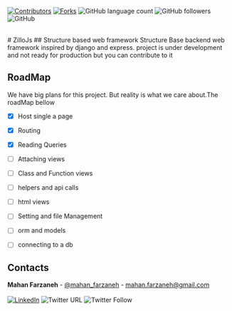 [![Contributors][contributors-shield]][contributors-url]
[![Forks][forks-shield]][forks-url]
![GitHub language count](https://img.shields.io/github/languages/count/mahanfarzaneh2000/zillo?style=flat-square)
![GitHub followers](https://img.shields.io/github/followers/mahanfarzaneh2000?style=flat-square)
![GitHub](https://img.shields.io/github/license/mahanfarzaneh2000/zillo)

</br>
# ZilloJs
## Structure based web framework
Structure Base backend web framework inspired by django and express.
project is under development and not ready for production but you can contribute to it

## RoadMap
We have big plans for this project. But reality is what we care about.The roadMap bellow
- [x] Host single a page
- [x] Routing
- [x] Reading Queries
- [ ] Attaching views
- [ ] Class and Function views
- [ ] helpers and api calls
- [ ] html views
- [ ] Setting and file Management
- [ ] orm and models
- [ ] connecting to a db


## Contacts

<b>Mahan Farzaneh</b> - [@mahan_farzaneh](https://twitter.com/mahan_farzaneh) - mahan.farzaneh@gmail.com
</br></br>
<a href="https://www.linkedin.com/in/mahan-farzaneh/">![LinkedIn](https://shields.io/badge/-LinkedIn-black.svg?style=flat&logo=linkedin&color=555)</a>
![Twitter URL](https://img.shields.io/twitter/url?style=flat&url=https%3A%2F%2Ftwitter.com%2Fmahan_farzaneh)
![Twitter Follow](https://img.shields.io/twitter/follow/mahan_farzaneh?style=flat)




<!-- MARKDOWN LINKS & IMAGES -->
<!-- https://www.markdownguide.org/basic-syntax/#reference-style-links -->
[contributors-shield]: https://img.shields.io/github/contributors/mahanfarzaneh2000/zillo.svg?style=flat-square
[contributors-url]: https://github.com/mahanfarzaneh2000/zillo/graphs/contributors
[forks-shield]: https://img.shields.io/github/forks/mahanfarzaneh2000/zillo.svg?style=flat-square
[forks-url]: https://github.com/mahanfarzaneh2000/zillo/network/members
[linkedin-shield]: https://img.shields.io/badge/-LinkedIn-black.svg?style=flat-square&logo=linkedin&colorB=555
[linkedin-url]: https://www.linkedin.com/in/mahan-farzaneh/
